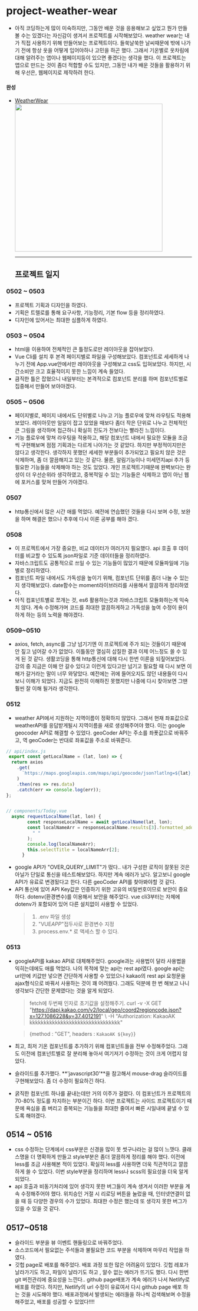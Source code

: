# project-weather-wear

- 아직 코딩하는게 많이 미숙하지만, 그동안 배운 것을 응용해보고 싶었고 뭔가 만들 볼 수는 있겠다는 자신감이 생겨서 프로젝트를 시작해보았다.
  weather wear는 내가 직접 사용하기 위해 만들어보는 프로젝트이다.
  들쑥날쑥한 날씨때문에 밖에 나가기 전에 항상 옷을 어떻게 입어야하나 고민을 하곤 했다.
  그래서 기온별로 옷차림에 대해 알려주는 앱이나 웹페이지등이 있으면 좋겠다는 생각을 했다.
  이 프로젝트는 앱으로 만드는 것이 좀더 적합할 수도 있지만, 그동안 내가 배운 것들을 활용하기 위해 우선은, 웹페이지로 제작하려 한다.

#### 완성

- [WeatherWear](https://songji1165.github.io/project-weatherwear/)
  <img src="./src/assets.weatherDemo.gif" width="400">

  ***

  ## 프로젝트 일지

### 0502 ~ 0503

- 프로젝트 기획과 디자인을 하였다.
- 기획은 트렐로를 통해 요구사항, 기능정리, 기본 flow 등을 정리하였다.
- 디자인에 있어서는 최대한 심플하게 하였다.

### 0503 ~ 0504

- html을 이용하여 전체적인 큰 틀정도로만 레이아웃을 잡아보았다.
- Vue Cli를 설치 후 본격 페이지별로 파일을 구성해보았다. 컴포넌트로 세세하게 나누기 전에 App.vue안에서만 레이아웃을 구성해보고 css도 입혀보았다. 하지만, 시간소비만 크고 효율적이지 못한 느낌이 계속 들었다.
- 큼직한 틀은 잡혔으니 내일부터는 본격적으로 컴포넌트 분리를 하며 컴포넌트별로 집중해서 만들어 보아야겠다.

### 0505 ~ 0506

- 페이지별로, 페이지 내에서도 단위별로 나누고 기능 플로우에 맞쳐 라우팅도 적용해보았다. 레이아웃만 일일이 잡고 있었을 때보다 좀더 작은 단위로 나누고 전체적인 큰 그림을 생각하며 접근하니 확실히 진도가 전보다는 빨라진 느낌이다.
- 기능 플로우에 맞쳐 라우팅을 적용하고, 해당 컴포넌트 내에서 필요한 모듈을 조금씩 구현해보며 점점 기획과는 다르게 나아가는 것 같았다. 하지만 부정적이지만은 않다고 생각한다. 생각하지 못했던 세세한 부분들이 추가되었고 필요치 않은 것은 삭제하며, 좀 더 깔끔해지고 있는 것 같다. 물론, 알림기능이나 미세먼지api 추가 등 필요한 기능들을 삭제해야 하는 것도 있었다. 개인 프로젝트기때문에 완벽보다는 완성이 더 우선순위라 생각하였고, 중복적일 수 있는 기능들은 삭제하고 앱이 아닌 웹에 포커스를 맞쳐 만들어 가야겠다.

### 0507

- http통신에서 많은 시간 애를 먹었다. 예전에 연습했던 것들을 다시 보며 수정, 보완을 하며 해결은 했으나 추후에 다시 이론 공부를 해야 겠다.

### 0508

- 이 프로젝트에서 가장 중요한, 비교 데이터가 여러가지 필요했다. api 호출 후 데이터를 비교할 수 있도록 json파일로 기준 데이터들을 정리하였다.
- 자바스크립트도 공통적으로 쓰일 수 있는 기능들이 많았기 때문에 모듈파일에 기능별로 정리하였다.
- 컴포넌트 파일 내에서도 가독성을 높이기 위해, 컴포넌트 단위를 좀더 나눌 수 있는지 생각해보았다. date함수는 moment라이브러리를 사용해서 깔끔하게 정리하였다.
- 아직 컴포넌트별로 쪼개는 것, es6 활용하는것과 자바스크립트 모듈화하는게 익숙치 않다. 계속 수정해가며 코드를 최대한 깔끔하게하고 가독성을 높여 수정이 용이하게 하는 등의 노력을 해야겠다.

### 0509~0510

- axios, fetch, async를 그냥 넘기기엔 이 프로젝트에 주가 되는 것들이기 때문에 안 짚고 넘어갈 수가 없었다. 이틀동안 열심히 삽질한 결과 이제 어느정도 쓸 수 있게 된 것 같다.
  생활코딩을 통해 http통신에 대해 다시 한번 이론을 되짚어보았다.
  강의 중 지금은 이해 안 갈수 있다고 이런게 있다고만 넘기고 필요할 때 다시 보면 이해가 갈거라는 말이 너무 와닿았다. 예전에는 귀에 들어오지도 않던 내용들이 다시 보니 이해가 되었다. 지금도 완전히 이해하진 못했지만 나중에 다시 찾아보면 그땐 훨씬 잘 이해 될거라 생각한다.

### 0512

- weather API에서 지원하는 지역이름이 정확하지 않았다. 그래서 현재 좌표값으로 weatherAPI를 응답받게될시 지역이름을 새로 생성해주어야 했다.
  이는 google geocoder API로 해결할 수 있었다. geoCoder API는 주소를 좌푯값으로 바꿔주고, 역 geoCoder는 반대로 좌표값을 주소로 바꿔준다.

```js
// api/index.js
 export const getLocalName = (lat, lon) => {
  return axios
    .get(
      `https://maps.googleapis.com/maps/api/geocode/json?latlng=${lat},${lon}&key=${VUE_APP_GEOCODING_APP_KEY}`
    )
    .then(res => res.data)
    .catch(err => console.log(err));
};


// components/Today.vue
  async requestLocalName(lat, lon) {
        const responseLocalName = await getLocalName(lat, lon);
        const localNameArr = responseLocalName.results[3].formatted_address.split(
          " "
        );
        console.log(localNameArr);
        this.selectTitle = localNameArr[2];
      }
```

- google API가 "OVER_QUERY_LIMIT"가 떴다.. 내가 구성한 로직이 잘못된 것은 아닐가 단일로 통신을 테스트해보았다. 하지만 계속 에러가 났다.
  알고보니 google API가 유료로 변경됬다고 한다. 다른 geoCoder API를 찾아봐야할 것 같다.
- API 통신에 있어 API Key값은 인증하기 위한 고유의 비밀번호이므로 보안이 중요하다. dotenv(환경변수)를 이용해서 보안을 해주었다. vue cli3부터는 자체에 dotenv가 포함되어 있어 다른 설치없이 사용할 수 있었다.
  > 1.  .env 파일 생성
  > 2.  "VUE*APP*"접두사로 환경변수 지정
  > 3.  process.env.\* 로 액세스 할 수 있다.

### 0513

- googleAPI를 kakao API로 대체해주었다. google과는 사용법이 달라 사용법을 익히는데에도 애를 먹었다. 나의 목적에 맞는 api는 rest api였다. google api는 url안에 키값만 넣으면 간단하게 사용할 수 있었으나 kakao의 rest api 요청문을 ajax형식으로 바꿔서 사용하는 것이 꽤 어려웠다. 그래도 덕분에 한 번 해보고 나니 생각보다 간단한 문제였다는 것을 알게 되었다.

  > fetch에 두번째 인자로 초기값을 설정해주기.
  > curl -v -X GET "https://dapi.kakao.com/v2/local/geo/coord2regioncode.json?x=127.1086228&y=37.4012191" \ -H "Authorization: KakaoAK kkkkkkkkkkkkkkkkkkkkkkkkkkkkkkkk"

  > {method : "GET", headers : `KakaoAK ${key}`}

- 최고, 최저 기온 컴포넌트를 추가하기 위해 컴포넌트들을 전부 수정해주었다. 그래도 이전에 컴포넌트별로 잘 분리해 놓아서 여기저기 수정하는 것이 크게 어렵지 않았다.
- 슬라이드를 추가했다. **'javascript30'**을 참고해서 mouse-drag 슬라이드를 구현해보았다. 좀 더 수정이 필요하긴 하다.
- 굵직한 컴포넌트 하나를 끝내는데만 거의 이주가 걸렸다. 이 컴포넌트가 프로젝트의 70-80% 정도를 차지하는 부분이긴 하다. 이번 프로젝트는 사이드 프로젝트이기 때문에 욕심을 좀 버리고 중복되는 기능들을 최대한 줄여서 빠른 시일내에 끝낼 수 있도록 해야겠다.

## 0514 ~ 0516

- css 수정하는 단계에서 css부분은 신경을 많이 못 썻구나라는 걸 많이 느꼇다. 클래스명을 더 명확하게 만들고 style부분은 좀더 깔끔하게 정리를 해야 했다. 이전에 less를 조금 사용해본 적이 있었다. 확실히 less를 사용하면 더욱 직관적이고 깔끔하게 쓸 수 있었다. 이번 style부분을 정리하며 less나 scss의 필요성을 더욱 알게 되었다.
- api 호출과 비동기처리에 있어 생각지 못한 버그들이 계속 생겨서 이러한 부분을 계속 수정해주어야 했다. 위치승인 거절 시 리로딩 버튼을 눌렀을 때, 인터넷연결이 없을 때 등 다양한 경우의 수가 있었다. 최대한 수정은 했는데 또 생각지 못한 버그가 있을 수 있을 것 같다.

## 0517~0518

- 슬라이드 부분을 뷰 이벤트 핸들링으로 바꿔주었다.
- 소스코드에서 필요없는 주석들과 불필요한 코드 부분을 삭제하며 마무리 작업을 하였다.
- 깃헙 page로 배포를 해주었다.
  배포 과정 또한 많은 어려움이 있었다. 깃헙 레포가 날라가기도 하고, 파일이 날라기도 하고 , 알수 없는 에러가 뜨기도 했다. 다시 한번 git 버전관리에 중요성을 느낀다..
  github page배포가 계속 에러가 나서 Netlify로 배포를 하였다. 하지만, Netlify의 url 수정이 유료여서 다시 github page 배포 하는 것을 시도해야 했다. 배포과정에서 발생되는 에러들을 하나씩 검색해보며 수정을 해주었고, 배포를 성공할 수 있었다!!!!
